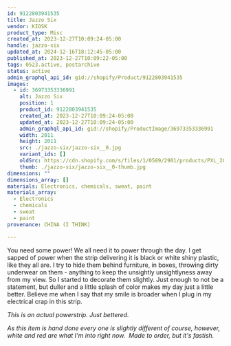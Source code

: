 ```yaml
---
id: 9122803941535
title: Jazzo Six
vendor: KIOSK
product_type: Misc
created_at: 2023-12-27T10:09:24-05:00
handle: jazzo-six
updated_at: 2024-12-16T18:12:45-05:00
published_at: 2023-12-27T10:09:22-05:00
tags: 0523.active, postarchive
status: active
admin_graphql_api_id: gid://shopify/Product/9122803941535
images:
  - id: 36973353336991
    alt: Jazzo Six
    position: 1
    product_id: 9122803941535
    created_at: 2023-12-27T10:09:24-05:00
    updated_at: 2023-12-27T10:09:24-05:00
    admin_graphql_api_id: gid://shopify/ProductImage/36973353336991
    width: 2011
    height: 2011
    src: ./jazzo-six/jazzo-six__0.jpg
    variant_ids: []
    oldSrc: https://cdn.shopify.com/s/files/1/0589/2901/products/PXL_20221209_212138031.jpg?v=1703689764
    thumb: ./jazzo-six/jazzo-six__0-thumb.jpg
dimensions: ""
dimensions_array: []
materials: Electronics, chemicals, sweat, paint
materials_array:
  - Electronics
  - chemicals
  - sweat
  - paint
provenance: CHINA (I THINK)

---
```


You need some power! We all need it to power through the day. I get sapped of power when the strip delivering it is black or white shiny plastic, like they all are. I try to hide them behind furniture, in boxes, throwing dirty underwear on them - anything to keep the unsightly unsightlyness away from my view. So I started to decorate them slightly. Just enough to not be a statement, but duller and a little splash of color makes my day just a little better. Believe me when I say that my smile is broader when I plug in my electrical crap in this strip. 

_This is an actual powerstrip. Just bettered._  

_As this item is hand done every one is slightly different of course, however, white and red are what I'm into right now.  Made to order, but it's fastish._
